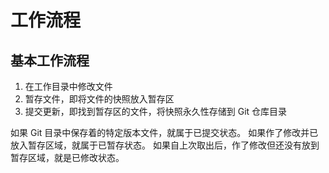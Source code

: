 # 工作流程

## 基本工作流程

1. 在工作目录中修改文件
2. 暂存文件，即将文件的快照放入暂存区
3. 提交更新，即找到暂存区的文件，将快照永久性存储到 Git 仓库目录

如果 Git 目录中保存着的特定版本文件，就属于已提交状态。 如果作了修改并已放入暂存区域，就属于已暂存状态。 如果自上次取出后，作了修改但还没有放到暂存区域，就是已修改状态。
